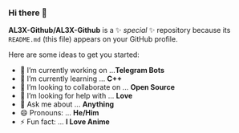 ### Hi there 👋

**AL3X-Github/AL3X-Github** is a ✨ _special_ ✨ repository because its `README.md` (this file) appears on your GitHub profile.

Here are some ideas to get you started:

- 🔭 I’m currently working on ...**Telegram Bots**
- 🌱 I’m currently learning ... **C++**
- 👯 I’m looking to collaborate on ... **Open Source**
- 🤔 I’m looking for help with ... **Love**
- 💬 Ask me about ... **Anything**
- 😄 Pronouns: ... **He/Him**
- ⚡ Fun fact: ... **I Love Anime**
